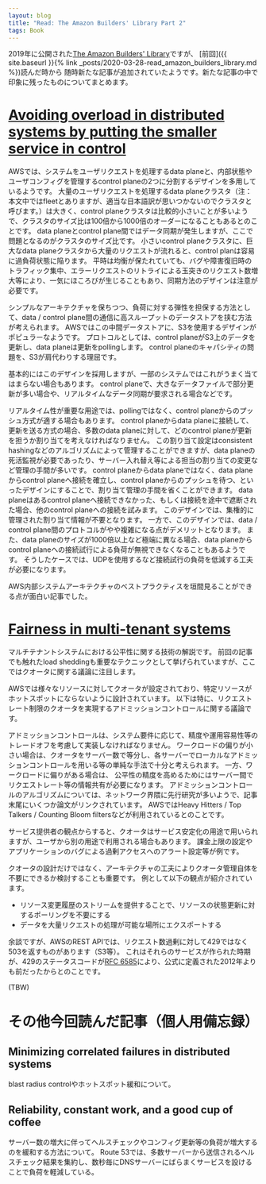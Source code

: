 ```yaml
---
layout: blog
title: "Read: The Amazon Builders' Library Part 2"
tags: Book
---
```


2019年に公開された[The Amazon Builders' Library](https://aws.amazon.com/builders-library/)ですが、
[前回]({{ site.baseurl }}{% link _posts/2020-03-28-read_amazon_builders_library.md %})読んだ時から
随時新たな記事が追加されていたようです。新たな記事の中で印象に残ったものについてまとめます。

<!--end_excerpt-->
# [Avoiding overload in distributed systems by putting the smaller service in control](https://aws.amazon.com/builders-library/avoiding-overload-in-distributed-systems-by-putting-the-smaller-service-in-control/)
AWSでは、システムをユーザリクエストを処理するdata planeと、内部状態やユーザコンフィグを管理するcontrol planeの2つに分割するデザインを多用しているようです。
大量のユーザリクエストを処理するdata planeクラスタ（注：本文中ではfleetとありますが、適当な日本語訳が思いつかないのでクラスタと呼びます。）は大きく、control planeクラスタは比較的小さいことが多いようで、クラスタのサイズ比は100倍から1000倍のオーダーになることもあるとのことです。
data planeとcontrol plane間ではデータ同期が発生しますが、ここで問題となるのがクラスタのサイズ比です。
小さいcontrol planeクラスタに、巨大なdata planeクラスタから大量のリクエストが流れると、control planは容易に過負荷状態に陥ります。
平時は均衡が保たれていても、バグや障害復旧時のトラフィック集中、エラーリクエストのリトライによる玉突きのリクエスト数増大等により、一気にほころびが生じることもあり、同期方法のデザインは注意が必要です。

シンプルなアーキテクチャを保ちつつ、負荷に対する弾性を担保する方法として、data / control plane間の通信に高スループットのデータストアを挟む方法が考えられます。
AWSではこの中間データストアに、S3を使用するデザインがポピュラーなようです。
プロトコルとしては、control planeがS3上のデータを更新し、data planeは更新をpollingします。
control planeのキャパシティの問題を、S3が肩代わりする理屈です。

基本的にはこのデザインを採用しますが、一部のシステムではこれがうまく当てはまらない場合もあります。
control planeで、大きなデータファイルで部分更新が多い場合や、リアルタイムなデータ同期が要求される場合などです。

リアルタイム性が重要な用途では、pollingではなく、control planeからのプッシュ方式が適する場合もあります。
control planeからdata planeに接続して、更新を送る方式の場合、多数のdata planeに対して、どのcontrol planeが更新を担うか割り当てを考えなければなりません。
この割り当て設定はconsistent hashingなどのアルゴリズムによって管理することができますが、data planeの死活監視が必要であったり、サーバー入れ替え等による担当の割り当ての変更など管理の手間が多いです。
control planeからdata planeではなく、data planeからcontrol planeへ接続を確立し、control planeからのプッシュを待つ、といったデザインにすることで、割り当て管理の手間を省くことができます。
data planeはあるcontrol planeへ接続できなかった、もしくは接続を途中で遮断された場合、他のcontrol planeへの接続を試みます。
このデザインでは、集権的に管理された割り当て情報が不要となります。
一方で、このデザインでは、data / control plane間のプロトコルがやや複雑になる点がデメリットとなります。
また、data planeのサイズが1000倍以上など極端に異なる場合、data planeからcontrol planeへの接続試行による負荷が無視できなくなることもあるようです。
そうしたケースでは、UDPを使用するなど接続試行の負荷を低減する工夫が必要になります。

AWS内部システムアーキテクチャのベストプラクティスを垣間見ることができる点が面白い記事でした。

# [Fairness in multi-tenant systems](https://aws.amazon.com/builders-library/fairness-in-multi-tenant-systems/)
マルチテナントシステムにおける公平性に関する技術の解説です。
前回の記事でも触れたload sheddingも重要なテクニックとして挙げられていますが、ここではクオータに関する議論に注目します。

AWSでは様々なリソースに対してクオータが設定されており、特定リソースがホットスポットにならないように設計されています。
以下は特に、リクエストレート制限のクオータを実現するアドミッションコントロールに関する議論です。

アドミッションコントロールは、システム要件に応じて、精度や運用容易性等のトレードオフを考慮して実装しなければなりません。
ワークロードの偏りが小さい場合は、クオータをサーバー数で等分し、各サーバーでローカルなアドミッションコントロールを用いる等の単純な手法で十分と考えられます。
一方、ワークロードに偏りがある場合は、 公平性の精度を高めるためにはサーバー間でリクエストレート等の情報共有が必要になります。
アドミッションコントロールのアルゴリズムについては、ネットワーク界隈に先行研究が多いようで、記事末尾にいくつか論文がリンクされています。
AWSではHeavy Hitters / Top Talkers / Counting Bloom filtersなどが利用されているとのことです。

サービス提供者の観点からすると、クオータはサービス安定化の用途で用いられますが、ユーザから別の用途で利用される場合もあります。
課金上限の設定やアプリケーションのバグによる過剰アクセスへのアラート設定等が例です。

クオータの設計だけではなく、アーキテクチャの工夫によりクオータ管理自体を不要にできるか検討することも重要です。
例として以下の観点が紹介されています。
- リソース変更履歴のストリームを提供することで、リソースの状態更新に対するポーリングを不要にする
- データを大量リクエストの処理が可能な場所にエクスポートする

余談ですが、AWSのREST APIでは、リクエスト数過剰に対して429ではなく503を返すものがあります（S3等）。
これはそれらのサービスが作られた時期が、429のステータスコードが[RFC 6585](https://www.rfc-editor.org/rfc/rfc6585)により、公式に定義された2012年よりも前だったからとのことです。

(TBW)

# その他今回読んだ記事（個人用備忘録）
## Minimizing correlated failures in distributed systems
blast radius controlやホットスポット緩和について。

## Reliability, constant work, and a good cup of coffee
サーバー数の増大に伴ってヘルスチェックやコンフィグ更新等の負荷が増大するのを緩和する方法について。
Route 53では、多数サーバーから送信されるヘルスチェック結果を集約し、数秒毎にDNSサーバーにばらまくサービスを設けることで負荷を軽減している。
